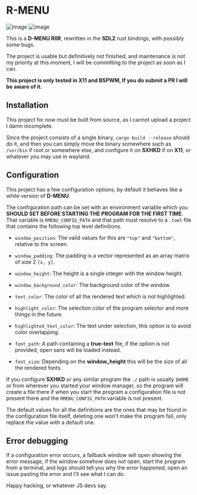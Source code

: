 # R-MENU

![image](https://github.com/user-attachments/assets/2a430cd7-9b70-414d-bef3-fa9cb3927d88)
![image](https://github.com/user-attachments/assets/c736b382-0667-4431-95c2-b686662fda0c)

This is a **D-MENU RIIR**, rewritten in the **SDL2** rust bindings, with possibly some bugs.

The project is usable but definitively not finished, and maintenance is not my priority
at this moment, I will be committing to the project as soon as I can.

**This project is only tested in X11 and BSPWM, If you do submit a PR I will be aware of it.**

## Installation

This project for now must be built from source, as I cannot upload a project I damn incomplete.

Since the project consists of a single binary, `cargo build --release` should do it, and then
you can simply move the binary somewhere such as `/usr/bin` if root or somewhere else, and configure
it on **SXHKD** if on **X11**, or whatever you may use in wayland.

## Configuration

This project has a few configuration options, by default it behaves like a white version of **D-MENU**.

The configuration path can be set with an environment variable which you **SHOULD SET BEFORE STARTING
THE PROGRAM FOR THE FIRST TIME**. That variable is `RMENU_CONFIG_PATH` and that path must resolve
to a `.toml` file that contains the following top level definitions.

- `window_position`: The valid values for this are `"top"` and `"bottom"`, relative to the screen.
- `window_padding`: The padding is a vector represented as an array matrix of size 2 `[x, y]`.
- `window_height`: The height is a single integer with the window height.

- `window_background_color`: The background color of the window.
- `text_color`: The color of all the rendered text which is not highlighted.
- `highlight_color`: The selection color of the program selector and more things in the future.
- `highlighted_text_color`: The text under selection, this option is to avoid color overlapping.

- `font_path`: A path containing a **true-text** file, if the option is not provided, open sans
will be loaded instead.
- `font_size`: Depending on the **window_height** this will be the size of all the rendered fonts.

If you configure **SXHKD** or any similar program the `./` path is usually `$HOME` or
from wherever you started your window manager, so the program will create a file there
if when you start the program a configuration file is not present there and the `RMENU_CONFIG_PATH`
variable is not present.

The default values for all the definitions are the ones that may be found in the configuration file
itself, deleting one won't make the program fail, only replace the value with a default one.

## Error debugging

If a configuration error occurs, a fallback window will open showing the error message,
if the window somehow does not open, start the program from a terminal, and logs should
tell you why the error happened, open an issue pasting the error and I'll see what I can
do.

Happy hacking, or whatever JS devs say.
